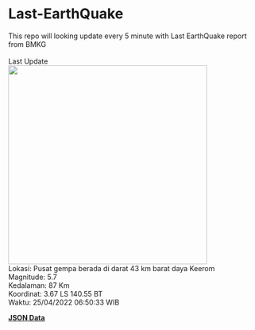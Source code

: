 # Last-EarthQuake
This repo will looking update every 5 minute with Last EarthQuake report from BMKG
<br>
<br>
Last Update
<br>
<img src="https://ews.bmkg.go.id/TEWS/data/20220425065033.mmi.jpg" width="400"/>
<br>
Lokasi: Pusat gempa berada di darat 43 km barat daya Keerom <br>
Magnitude: 5.7 <br>
Kedalaman: 87 Km <br>
Koordinat: 3.67 LS 140.55 BT <br>
Waktu: 25/04/2022 06:50:33 WIB <br>

<a href="./data/data.json">**JSON Data**</a>
